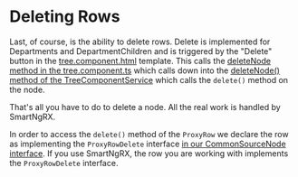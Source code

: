 # Deleting Rows

Last, of course, is the ability to delete rows. Delete is implemented for Departments and DepartmentChildren and is triggered by the "Delete" button in the [tree.component.html](https://github.com/DaveMBush/SmartNgRX/blob/main/apps/demo/src/app/shared/components/tree/tree.component.html#L121-L130) template. This calls the [deleteNode method in the tree.component.ts](https://github.com/DaveMBush/SmartNgRX/blob/main/apps/demo/src/app/shared/components/tree/tree.component.ts#L90-L93) which calls down into the [deleteNode() method of the TreeComponentService](https://github.com/DaveMBush/SmartNgRX/blob/main/apps/demo/src/app/shared/components/tree/tree-component.service.ts#L92-L97) which calls the `delete()` method on the node.

That's all you have to do to delete a node. All the real work is handled by SmartNgRX.

In order to access the `delete()` method of the `ProxyRow` we declare the row as implementing the `ProxyRowDelete` interface [in our CommonSourceNode interface](https://github.com/DaveMBush/SmartNgRX/blob/main/apps/demo/src/app/shared/components/tree/common-source-node.interface.ts#L6). If you use SmartNgRX, the row you are working with implements the `ProxyRowDelete` interface.
